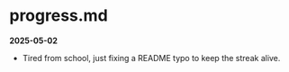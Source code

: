 # progress.md

**2025-05-02**
- Tired from school, just fixing a README typo to keep the streak alive.
